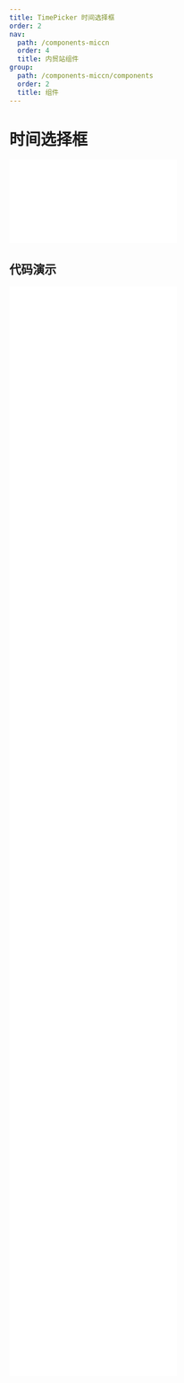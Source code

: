 ```yaml
---
title: TimePicker 时间选择框
order: 2
nav:
  path: /components-miccn
  order: 4
  title: 内贸站组件
group:
  path: /components-miccn/components
  order: 2
  title: 组件
---
```


# 时间选择框

<div>
<embed src="@docs-common/time-picker/index.md"></embed>
</div>
        
## 代码演示

<Row gutter=8>

  <Col span=12>
    
  <div class="code-box"><embed src="@abiz-rc-miccn/time-picker/demo/basic-time-picker-miccn.md"></embed></div>
          
  <div class="code-box"><embed src="@abiz-rc-miccn/time-picker/demo/size-time-picker-miccn.md"></embed></div>
          
  <div class="code-box"><embed src="@abiz-rc-miccn/time-picker/demo/hide-column-time-picker-miccn.md"></embed></div>
          
  <div class="code-box"><embed src="@abiz-rc-miccn/time-picker/demo/addon-time-picker-miccn.md"></embed></div>
          
  <div class="code-box"><embed src="@abiz-rc-miccn/time-picker/demo/colored-popup-time-picker-miccn.md"></embed></div>
          
  <div class="code-box"><embed src="@abiz-rc-miccn/time-picker/demo/bordered-time-picker-miccn.md"></embed></div>
          
  </Col>
          
  <Col span=12>
    
  <div class="code-box"><embed src="@abiz-rc-miccn/time-picker/demo/value-time-picker-miccn.md"></embed></div>
          
  <div class="code-box"><embed src="@abiz-rc-miccn/time-picker/demo/disabled-time-picker-miccn.md"></embed></div>
          
  <div class="code-box"><embed src="@abiz-rc-miccn/time-picker/demo/interval-options-time-picker-miccn.md"></embed></div>
          
  <div class="code-box"><embed src="@abiz-rc-miccn/time-picker/demo/12hours-time-picker-miccn.md"></embed></div>
          
  <div class="code-box"><embed src="@abiz-rc-miccn/time-picker/demo/range-picker-time-picker-miccn.md"></embed></div>
          
  <div class="code-box"><embed src="@abiz-rc-miccn/time-picker/demo/suffix-time-picker-miccn.md"></embed></div>
          
  </Col>
          
</Row>
        
<div><embed src="@docs-common/time-picker/index-api.md"></embed><div>
